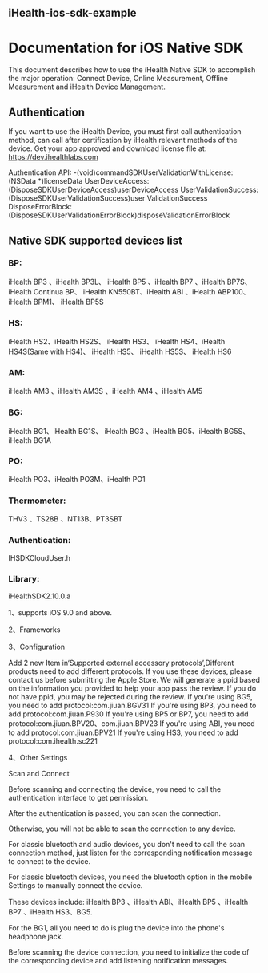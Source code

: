 ## iHealth-ios-sdk-example



#  Documentation for iOS Native SDK

This document describes how to use the iHealth Native SDK to accomplish the major operation: Connect
Device, Online Measurement, Offline Measurement and iHealth Device Management. 

## Authentication
If you want to use the iHealth Device, you must first call authentication method, can call after certification by iHealth relevant methods of the device. Get your app approved and download license file at: https://dev.ihealthlabs.com

Authentication API:
 -(void)commandSDKUserValidationWithLicense:(NSData
*)licenseData UserDeviceAccess:(DisposeSDKUserDeviceAccess)userDeviceAccess UserValidationSuccess:(DisposeSDKUserValidationSuccess)user ValidationSuccess DisposeErrorBlock:(DisposeSDKUserValidationErrorBlock)disposeValidationErrorBlock

## Native SDK supported devices list

### BP:
iHealth BP3 、iHealth BP3L、 iHealth BP5 、iHealth BP7 、iHealth BP7S、 iHealth Continua BP、 iHealth KN550BT、iHealth ABI 、iHealth ABP100、 iHealth BPM1、 iHealth BP5S
### HS:
iHealth HS2、iHealth HS2S、 iHealth HS3、 iHealth HS4、iHealth HS4S(Same with HS4)、 iHealth HS5、 iHealth HS5S、 iHealth HS6
### AM:
iHealth AM3 、iHealth AM3S 、iHealth AM4 、iHealth AM5
### BG:
iHealth BG1、iHealth BG1S、 iHealth BG3 、iHealth BG5、iHealth BG5S、iHealth BG1A
### PO:
iHealth PO3、iHealth PO3M、iHealth PO1
### Thermometer:
THV3 、TS28B 、NT13B、PT3SBT


### Authentication:
IHSDKCloudUser.h
### Library:
iHealthSDK2.10.0.a

1、supports iOS 9.0 and above. 

2、Frameworks

3、Configuration

Add 2 new Item in‘Supported external accessory protocols’,Different products need to add different
protocols.
If you use these devices, please contact us before submitting the Apple Store. We will generate a ppid based on the information you provided to help your app pass the review. If you do not have ppid, you may be rejected during the review.
If you're using BG5, you need to add
protocol:com.jiuan.BGV31
If you're using BP3, you need to add
protocol:com.jiuan.P930
If you're using BP5 or BP7, you need to add
protocol:com.jiuan.BPV20、com.jiuan.BPV23
If you're using ABI, you need to add
protocol:com.jiuan.BPV21
If you're using HS3, you need to add
protocol:com.ihealth.sc221

4、Other Settings

Scan and Connect

Before scanning and connecting the device, you need to call the authentication interface to get permission. 

After the authentication is passed, you can scan the connection. 

Otherwise, you will not be able to scan the connection to any device.

For classic bluetooth and audio devices, you don't need to call the scan connection method, just listen for the corresponding notification message to connect to the device. 

For classic bluetooth devices, you need the bluetooth option in the mobile Settings to manually connect the device. 

These devices include: iHealth BP3 、iHealth ABI、iHealth BP5 、iHealth BP7 、iHealth HS3、BG5. 

For the BG1, all you need to do is plug the device into the phone's headphone jack. 

Before scanning the device connection, you need to initialize the code of the corresponding device and add listening notification messages.
